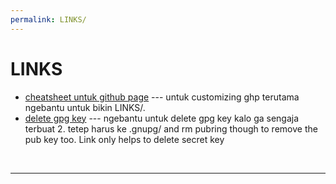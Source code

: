 ```yaml
---
permalink: LINKS/
---
```


# LINKS

* [cheatsheet untuk github page](https://github.com/adam-p/markdown-here/wiki/Markdown-Cheatsheet) --- 
untuk customizing ghp terutama ngebantu untuk bikin LINKS/.
* [delete gpg key](https://linuxhint.com/delete-gpg-keys-linux/) --- 
ngebantu untuk delete gpg key kalo ga sengaja terbuat 2. tetep harus ke .gnupg/ and rm pubring though to remove the pub key too. Link only helps to delete secret key
<br>
<hr>
